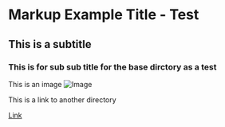 # Markup Example Title - Test
## This is a subtitle
### This is for sub sub title for the base dirctory as a test

This is an image
![Image](https://upload.wikimedia.org/wikipedia/commons/thumb/0/0c/Sport_balls.svg/400px-Sport_balls.svg.png)


This is a link to another directory

[Link](Week1)
